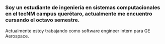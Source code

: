 ### Soy un estudiante de ingeniería en sistemas computacionales en el tecNM campus querétaro, actualmente me encuentro cursando el octavo semestre. 
Actualmente estoy trabajando como software engineer intern para GE Aerospace. 

<!--
**AnibalITQ/AnibalITQ** is a ✨ _special_ ✨ repository because its `README.md` (this file) appears on your GitHub profile.

Here are some ideas to get you started:

- 🔭 I’m currently working on ...
- 🌱 I’m currently learning ...
- 👯 I’m looking to collaborate on ...
- 🤔 I’m looking for help with ...
- 💬 Ask me about ...
- 📫 How to reach me: ...
- 😄 Pronouns: ...
- ⚡ Fun fact: ...
-->
